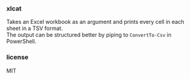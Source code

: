 ### xlcat  
Takes an Excel workbook as an argument and prints every cell in each sheet in a TSV format.  
The output can be structured better by piping to `ConvertTo-Csv` in PowerShell.  

### license  
MIT
